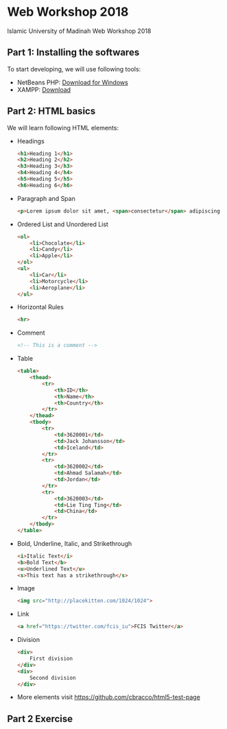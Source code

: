 # Web Workshop 2018
Islamic University of Madinah Web Workshop 2018

## Part 1: Installing the softwares

To start developing, we will use following tools:
- NetBeans PHP: [Download for Windows](https://netbeans.org/downloads/start.html?platform=windows&lang=en&option=php&bits=x64)
- XAMPP: [Download](https://www.apachefriends.org/index.html)

## Part 2: HTML basics

We will learn following HTML elements:
- Headings
    ```html
    <h1>Heading 1</h1>
    <h2>Heading 2</h2>
    <h3>Heading 3</h3>
    <h4>Heading 4</h4>
    <h5>Heading 5</h5>
    <h6>Heading 6</h6>
    ```

- Paragraph and Span
    ```html
    <p>Lorem ipsum dolor sit amet, <span>consectetur</span> adipiscing elit. Maecenas malesuada nulla vel pulvinar dapibus. Donec eu sagittis quam, nec accumsan arcu. Vivamus posuere felis eu ultrices ultricies. Praesent posuere ut purus in maximus. Sed elementum tellus ipsum, vel faucibus magna congue ac.</p>
    ```

- Ordered List and Unordered List
    ```html
    <ol>
        <li>Chocolate</li>
        <li>Candy</li>
        <li>Apple</li>
    </ol>
    <ul>
        <li>Car</li>
        <li>Motorcycle</li>
        <li>Aeroplane</li>
    </ul>
    ```
- Horizontal Rules
    ```html
    <hr>
    ```

- Comment
    ```html
    <!-- This is a comment -->
    ```

- Table
    ```html
    <table>
        <thead>
            <tr>
                <th>ID</th>
                <th>Name</th>
                <th>Country</th>
            </tr>
        </thead>
        <tbody>
            <tr>
                <td>3620001</td>
                <td>Jack Johansson</td>
                <td>Iceland</td>
            </tr>
            <tr>
                <td>3620002</td>
                <td>Ahmad Salamah</td>
                <td>Jordan</td>
            </tr>
            <tr>
                <td>3620003</td>
                <td>Lie Ting Ting</td>
                <td>China</td>
            </tr>
        </tbody>
    </table>
    ```

- Bold, Underline, Italic, and Strikethrough
    ```html
    <i>Italic Text</i>
    <b>Bold Text</b>
    <u>Underlined Text</u>
    <s>This text has a strikethrough</s>
    ```

- Image
    ```html
    <img src="http://placekitten.com/1024/1024">
    ```

- Link
    ```html
    <a href="https://twitter.com/fcis_iu">FCIS Twitter</a>
    ```

- Division
    ```html
    <div>
        First division
    </div>
    <div>
        Second division
    </div>
    ```

- More elements visit https://github.com/cbracco/html5-test-page

## Part 2 Exercise
